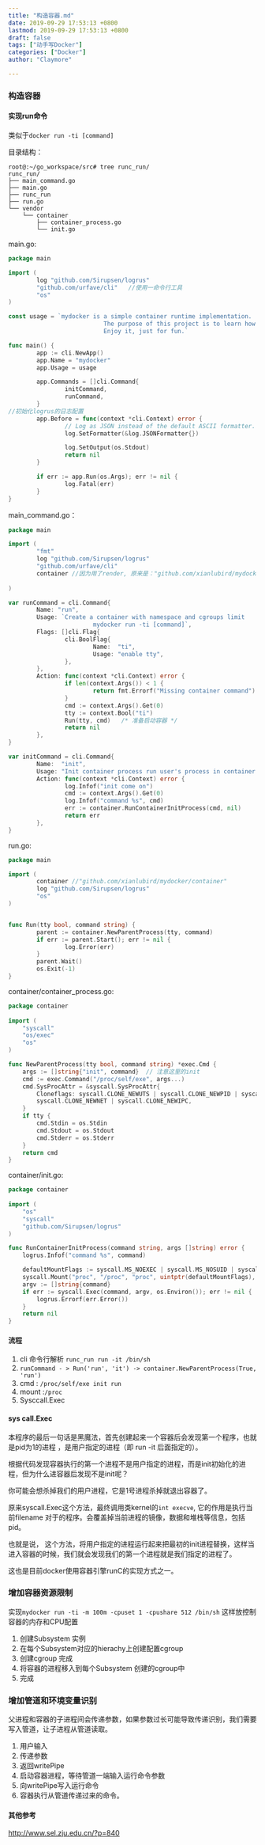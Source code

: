 ```yaml
---
title: "构造容器.md"
date: 2019-09-29 17:53:13 +0800
lastmod: 2019-09-29 17:53:13 +0800
draft: false
tags: ["动手写Docker"]
categories: ["Docker"]
author: "Claymore"

---
```



### 构造容器

#### 实现run命令

类似于`docker run -ti [command]`

目录结构：

```
root@:~/go_workspace/src# tree runc_run/
runc_run/
├── main_command.go
├── main.go
├── runc_run
├── run.go
└── vendor
    └── container
        ├── container_process.go
        └── init.go
```



main.go:

```go
package main

import (
        log "github.com/Sirupsen/logrus"
        "github.com/urfave/cli"   //使用一命令行工具
        "os"
)

const usage = `mydocker is a simple container runtime implementation.
                           The purpose of this project is to learn how docker works and how to write a docker by ourselves
                           Enjoy it, just for fun.`

func main() {
        app := cli.NewApp()
        app.Name = "mydocker"
        app.Usage = usage

        app.Commands = []cli.Command{
                initCommand,
                runCommand,
        }
//初始化logrus的日志配置
        app.Before = func(context *cli.Context) error {
                // Log as JSON instead of the default ASCII formatter.
                log.SetFormatter(&log.JSONFormatter{})

                log.SetOutput(os.Stdout)
                return nil
        }

        if err := app.Run(os.Args); err != nil {
                log.Fatal(err)
        }
}
```

main_command.go：

```go
package main

import (
        "fmt"
        log "github.com/Sirupsen/logrus"
        "github.com/urfave/cli"
        container //因为用了render, 原来是："github.com/xianlubird/mydocker/container"
    	
)

var runCommand = cli.Command{
        Name: "run",
        Usage: `Create a container with namespace and cgroups limit
                        mydocker run -ti [command]`,
        Flags: []cli.Flag{
                cli.BoolFlag{
                        Name:  "ti",
                        Usage: "enable tty",
                },
        },
        Action: func(context *cli.Context) error {
                if len(context.Args()) < 1 {
                        return fmt.Errorf("Missing container command")
                }
                cmd := context.Args().Get(0)
                tty := context.Bool("ti")
                Run(tty, cmd)   /* 准备启动容器 */
                return nil
        },
}

var initCommand = cli.Command{
        Name:  "init",
        Usage: "Init container process run user's process in container. Do not call it outside",
        Action: func(context *cli.Context) error {
                log.Infof("init come on")
                cmd := context.Args().Get(0)
                log.Infof("command %s", cmd)
                err := container.RunContainerInitProcess(cmd, nil)
                return err
        },
}
```

run.go:

```go
package main

import (
        container //"github.com/xianlubird/mydocker/container"
        log "github.com/Sirupsen/logrus"
        "os"
)


func Run(tty bool, command string) {
        parent := container.NewParentProcess(tty, command)
        if err := parent.Start(); err != nil {
                log.Error(err)
        }
        parent.Wait()
        os.Exit(-1)
}
```



container/container_process.go:

```go
package container
  
import (
    "syscall"
    "os/exec"
    "os"
)

func NewParentProcess(tty bool, command string) *exec.Cmd {
    args := []string{"init", command}  // 注意这里的init
    cmd := exec.Command("/proc/self/exe", args...)
    cmd.SysProcAttr = &syscall.SysProcAttr{
        Cloneflags: syscall.CLONE_NEWUTS | syscall.CLONE_NEWPID | syscall.CLONE_NEWNS |
        syscall.CLONE_NEWNET | syscall.CLONE_NEWIPC,
    }
    if tty {
        cmd.Stdin = os.Stdin
        cmd.Stdout = os.Stdout
        cmd.Stderr = os.Stderr
    }
    return cmd
}

```

container/init.go:

```go
package container
  
import (
    "os"
    "syscall"
    "github.com/Sirupsen/logrus"
)

func RunContainerInitProcess(command string, args []string) error {
    logrus.Infof("command %s", command)

    defaultMountFlags := syscall.MS_NOEXEC | syscall.MS_NOSUID | syscall.MS_NODEV
    syscall.Mount("proc", "/proc", "proc", uintptr(defaultMountFlags), "")
    argv := []string{command}
    if err := syscall.Exec(command, argv, os.Environ()); err != nil {
        logrus.Errorf(err.Error())
    }
    return nil
}

```



#### 流程

1. cli 命令行解析 `runc_run run -it /bin/sh`
2. `runCommand - > Run('run', 'it') -> container.NewParentProcess(True, 'run')`
3. cmd : `/proc/self/exe init run` 
4. mount :`/proc `
5. Sysccall.Exec


#### sys call.Exec

本程序的最后一句话是黑魔法，首先创建起来一个容器后会发现第一个程序，也就是pid为1的进程 ，是用户指定的进程（即 run -it 后面指定的）。

根据代码发现容器执行的第一个进程不是用户指定的进程，而是init初始化的进程，但为什么进容器后发现不是init呢？

你可能会想杀掉我们的用户进程，它是1号进程杀掉就退出容器了。

原来syscall.Exec这个方法，最终调用类kernel的`int execve`, 它的作用是执行当前filename 对于的程序。会覆盖掉当前进程的镜像，数据和堆栈等信息，包括pid。

也就是说， 这个方法，将用户指定的进程运行起来把最初的init进程替换，这样当进入容器的时候，我们就会发现我们的第一个进程就是我们指定的进程了。

这也是目前docker使用容器引擎runC的实现方式之一。



### 增加容器资源限制

实现`mydocker run -ti -m 100m -cpuset 1 -cpushare 512 /bin/sh`  这样放控制容器的内存和CPU配置

1. 创建Subsystem 实例
2. 在每个Subsystem对应的hierachy上创建配置cgroup
3. 创建cgroup 完成
4. 将容器的进程移入到每个Subsystem 创建的cgroup中
5. 完成



### 增加管道和环境变量识别

父进程和容器的子进程间会传递参数，如果参数过长可能导致传递识别，我们需要写入管道，让子进程从管道读取。

1. 用户输入
2. 传递参数
3. 返回writePipe
4. 启动容器进程，等待管道一端输入运行命令参数
5. 向writePipe写入运行命令
6. 容器执行从管道传递过来的命令。

#### 其他参考

http://www.sel.zju.edu.cn/?p=840

